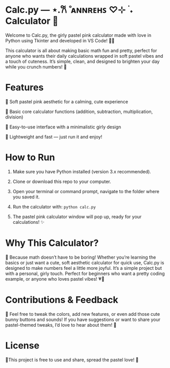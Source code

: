 # Calc.py — ⋆.𐙚 ̊ ᴀɴɴʀᴇʜꜱ ♡⊹ ࣪ ˖ Calculator 💖

Welcome to Calc.py, the girly pastel pink calculator made with love in Python using Tkinter and developed in VS Code! 🌸✨

This calculator is all about making basic math fun and pretty, perfect for anyone who wants their daily calculations wrapped in soft pastel vibes and a touch of cuteness. It’s simple, clean, and designed to brighten your day while you crunch numbers! 🎀



# Features

🌸 Soft pastel pink aesthetic for a calming, cute experience 

🌸 Basic core calculator functions (addition, subtraction, multiplication, division)

🌸 Easy-to-use interface with a minimalistic girly design

🌸 Lightweight and fast — just run it and enjoy!



# How to Run

1. Make sure you have Python installed (version 3.x recommended).

2. Clone or download this repo to your computer.

3. Open your terminal or command prompt, navigate to the folder where you saved it.

4. Run the calculator with:
```python calc.py```

5. The pastel pink calculator window will pop up, ready for your calculations! ✨



# Why This Calculator?

🌸 Because math doesn’t have to be boring! Whether you’re learning the basics or just want a cute, soft aesthetic calculator for quick use, Calc.py is designed to make numbers feel a little more joyful. It’s a simple project but with a personal, girly touch. Perfect for beginners who want a pretty coding example, or anyone who loves pastel vibes! 💗🌸


# Contributions & Feedback

🌸 Feel free to tweak the colors, add new features, or even add those cute bunny buttons and sounds! If you have suggestions or want to share your pastel-themed tweaks, I’d love to hear about them! 💬


# License

 🌸This project is free to use and share, spread the pastel love! 💖
